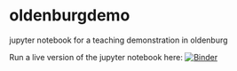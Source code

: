 # oldenburgdemo
jupyter notebook for a teaching demonstration in oldenburg

Run a live version of the jupyter notebook here: [![Binder](https://mybinder.org/badge_logo.svg)](https://mybinder.org/v2/gh/thkupy/oldenburgdemo/HEAD?filepath=TeachingDemo_kuenzel.ipynb)
